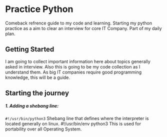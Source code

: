 # Practice Python

Comeback refrence guide to my code and learning. Starting my python practice as a aim to clear an interview for core IT Company. Part of my daily plan.

## Getting Started

I am going to collect important information here about topics generally asked in interview. Also this is going to be my code collection as I understand them.
As big IT companies require good programming knowledge, this will be a guide.

## Starting the journey

##### 1. Adding a shebang line:

`#!/usr/bin/python3`
Shebang line that defines where the interpreter is located generally on linux.
#!/usr/bin/env python3
This is used for portability over all Operating System.

